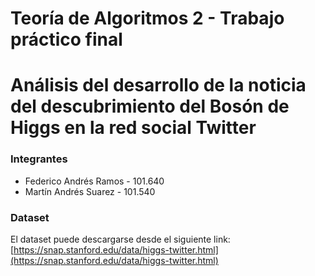 # Teoría de Algoritmos 2 - Trabajo práctico final
# Análisis del desarrollo de la noticia del descubrimiento del Bosón de Higgs en la red social Twitter

### Integrantes
- Federico Andrés Ramos - 101.640
- Martín Andrés Suarez - 101.540

### Dataset
El dataset puede descargarse desde el siguiente link: [https://snap.stanford.edu/data/higgs-twitter.html](https://snap.stanford.edu/data/higgs-twitter.html)